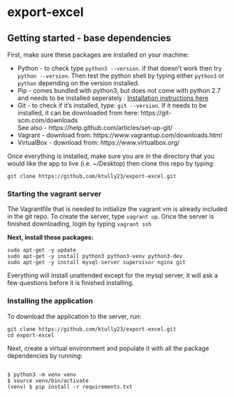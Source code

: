 # export-excel

<h2>Getting started - base dependencies</h2> 
<p>First, make sure these packages are installed on your machine:</p>
<ul>
<li>Python -  to check type <code>python3 --version</code>. if that doesn’t work then try <code>python --version</code>. Then test the python shell by typing either <code>python3</code> or <code>python</code> depending on the version installed.</li>
<li>Pip - comes bundled with python3, but does not come with python 2.7 and needs to be installed seperately : <a href="https://pip.pypa.io/en/stable/installing/">Installation instructions here</a></li>
<li>Git - to check if it’s installed, type: <code>git --version</code>. If it needs to be installed, it can be downloaded from here: https://git-scm.com/downloads 
<br>See also - https://help.github.com/articles/set-up-git/</li>
<li>Vagrant - download from: https://www.vagrantup.com/downloads.html</li>
<li>VirtualBox - download from: https://www.virtualbox.org/</li>
</ul>

<p>Once everything is installed, make sure you are in the directory that you would like the app to live (i.e. ~/Desktop) then clone this repo by typing:
<pre><code>git clone https://github.com/ktully23/export-excel.git</code></pre></p> 

<h3>Starting the vagrant server</h3>
<p>The Vagrantfile that is needed to initialize the vagrant vm is already included in the git repo. 
To create the server, type <code>vagrant up</code>.
Once the server is finished downloading, login by typing <code>vagrant ssh</code></p>

<p><b>Next, install these packages: </b><br>
<pre><code>sudo apt-get -y update
sudo apt-get -y install python3 python3-venv python3-dev
sudo apt-get -y install mysql-server supervisor nginx git</code></pre>
Everything will install unattended except for the mysql server, it will ask a few questions before it is finished installing.</p>

<h3>Installing the application</h3>
To download the application to the server, run:
<pre><code>git clone https://github.com/ktully23/export-excel.git
cd export-excel
</code></pre>

<p>Next, create a virtual environment and populate it with all the package dependencies by running:
<pre><code>
$ python3 -m venv venv
$ source venv/bin/activate
(venv) $ pip install -r requirements.txt
</code></pre>
</p>
